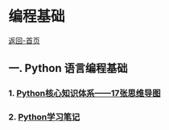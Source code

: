 # 编程基础

[返回-首页](../README.md)

## 一. Python 语言编程基础

### 1. [Python核心知识体系——17张思维导图](17MindMap.md)

### 2. [Python学习笔记](python-learning-node.md)



